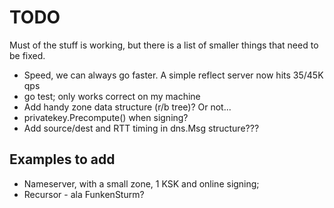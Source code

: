 # TODO

Must of the stuff is working, but there is a list of smaller things that
need to be fixed.

* Speed, we can always go faster. A simple reflect server now hits 35/45K qps
* go test; only works correct on my machine
* Add handy zone data structure (r/b tree)? Or not...
* privatekey.Precompute() when signing? 
* Add source/dest and RTT timing in dns.Msg structure???

## Examples to add

* Nameserver, with a small zone, 1 KSK and online signing;
* Recursor - ala FunkenSturm?


